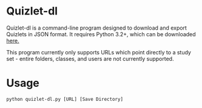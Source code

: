 # Quizlet-dl
Quizlet-dl is a command-line program designed to download and export Quizlets in JSON format. It requires Python 3.2+, which can be downloaded [here.](https://www.python.org/downloads/) 

This program currently only supports URLs which point directly to a study set - entire folders, classes, and users are not currently supported.

# Usage
    python quizlet-dl.py [URL] [Save Directory]
